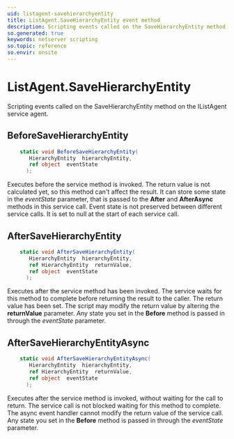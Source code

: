 ```yaml
---
uid: listagent-savehierarchyentity
title: ListAgent.SaveHierarchyEntity event method
description: Scripting events called on the SaveHierarchyEntity method on the ListAgent service agent.
so.generated: true
keywords: netserver scripting
so.topic: reference
so.envir: onsite
---
```

# ListAgent.SaveHierarchyEntity

Scripting events called on the <see cref='M:IListAgent.SaveHierarchyEntity'>SaveHierarchyEntity</see> method on the <see cref='IListAgent'>IListAgent</see>  service agent.

## BeforeSaveHierarchyEntity
```cs
    static void BeforeSaveHierarchyEntity(
       HierarchyEntity  hierarchyEntity,
       ref object  eventState
      );
```
Executes before the service method is invoked.
The return value is not calculated yet, so this method can't affect the result.
It can store some state in the *eventState* parameter, that is passed to the **After** and **AfterAsync** methods in this service call.
Event state is not preserved between different service calls. It is set to null at the start of each service call.
## AfterSaveHierarchyEntity
```cs
    static void AfterSaveHierarchyEntity(
       HierarchyEntity  hierarchyEntity,
       ref HierarchyEntity  returnValue,
       ref object  eventState
      );
```
Executes after the service method has been invoked. The service waits for this method to complete before returning the result to the caller.
The return value has been set. The script may modify the return value by altering the **returnValue** parameter.
Any state you set in the **Before** method is passed in through the *eventState* parameter.
## AfterSaveHierarchyEntityAsync
```cs
    static void AfterSaveHierarchyEntityAsync(
       HierarchyEntity  hierarchyEntity,
       ref HierarchyEntity  returnValue,
       ref object  eventState
      );
```
Executes after the service method is invoked, without waiting for the call to return.
The service call is not blocked waiting for this method to complete.
The async event handler cannot modify the return value of the service call.
Any state you set in the **Before** method is passed in through the *eventState* parameter.

